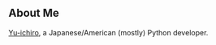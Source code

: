 ## About Me

[Yu-ichiro](https://github.com/yu-ichiro), a Japanese/American (mostly) Python developer.
